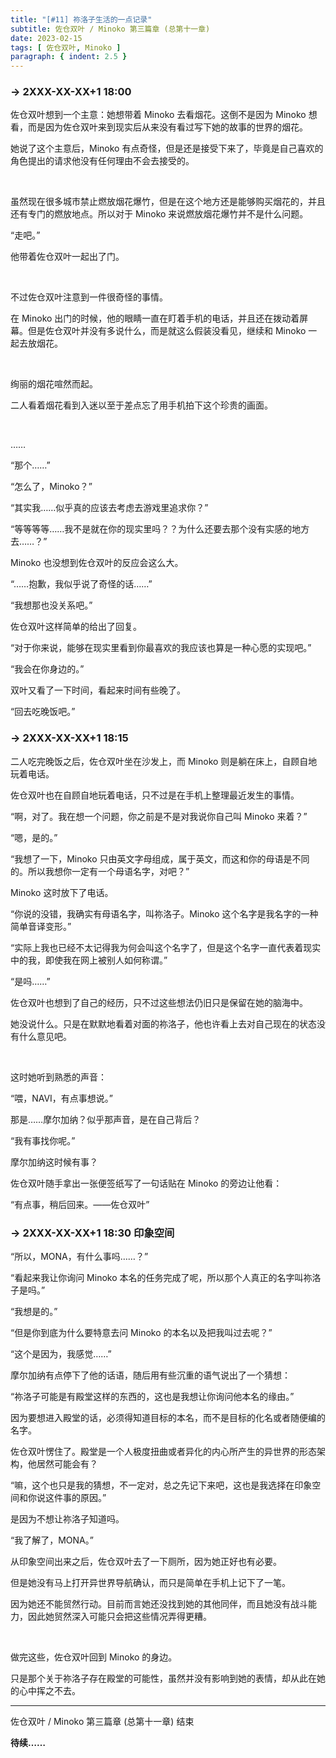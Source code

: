 ```yaml
---
title: "[#11] 祢洛子生活的一点记录"
subtitle: 佐仓双叶 / Minoko 第三篇章 (总第十一章)
date: 2023-02-15
tags: [ 佐仓双叶, Minoko ]
paragraph: { indent: 2.5 }
---
```


### -> 2XXX-XX-XX+1 18:00

佐仓双叶想到一个主意：她想带着 Minoko 去看烟花。这倒不是因为 Minoko 想看，而是因为佐仓双叶来到现实后从来没有看过写下她的故事的世界的烟花。

她说了这个主意后，Minoko 有点奇怪，但是还是接受下来了，毕竟是自己喜欢的角色提出的请求他没有任何理由不会去接受的。

<br />

虽然现在很多城市禁止燃放烟花爆竹，但是在这个地方还是能够购买烟花的，并且还有专门的燃放地点。所以对于 Minoko 来说燃放烟花爆竹并不是什么问题。

“走吧。”

他带着佐仓双叶一起出了门。

<br />

不过佐仓双叶注意到一件很奇怪的事情。

在 Minoko 出门的时候，他的眼睛一直在盯着手机的电话，并且还在拨动着屏幕。但是佐仓双叶并没有多说什么，而是就这么假装没看见，继续和 Minoko 一起去放烟花。

<br />

绚丽的烟花喧然而起。

二人看着烟花看到入迷以至于差点忘了用手机拍下这个珍贵的画面。

<br />

……

“那个……”

“怎么了，Minoko？”

“其实我……似乎真的应该去考虑去游戏里追求你？”

“等等等等……我不是就在你的现实里吗？？为什么还要去那个没有实感的地方去……？”

Minoko 也没想到佐仓双叶的反应会这么大。

“……抱歉，我似乎说了奇怪的话……”

“我想那也没关系吧。”

佐仓双叶这样简单的给出了回复。

“对于你来说，能够在现实里看到你最喜欢的我应该也算是一种心愿的实现吧。”

“我会在你身边的。”

双叶又看了一下时间，看起来时间有些晚了。

“回去吃晚饭吧。”

### -> 2XXX-XX-XX+1 18:15

二人吃完晚饭之后，佐仓双叶坐在沙发上，而 Minoko 则是躺在床上，自顾自地玩着电话。

佐仓双叶也在自顾自地玩着电话，只不过是在手机上整理最近发生的事情。

“啊，对了。我在想一个问题，你之前是不是对我说你自己叫 Minoko 来着？”

“嗯，是的。”

“我想了一下，Minoko 只由英文字母组成，属于英文，而这和你的母语是不同的。所以我想你一定有一个母语名字，对吧？”

Minoko 这时放下了电话。

“你说的没错，我确实有母语名字，叫祢洛子。Minoko 这个名字是我名字的一种简单音译变形。”

“实际上我也已经不太记得我为何会叫这个名字了，但是这个名字一直代表着现实中的我，即使我在网上被别人如何称谓。”

“是吗……”

佐仓双叶也想到了自己的经历，只不过这些想法仍旧只是保留在她的脑海中。

她没说什么。只是在默默地看着对面的祢洛子，他也许看上去对自己现在的状态没有什么意见吧。

<br />

这时她听到熟悉的声音：

“喂，NAVI，有点事想说。”

那是……摩尔加纳？似乎那声音，是在自己背后？

“我有事找你呢。”

摩尔加纳这时候有事？

佐仓双叶随手拿出一张便签纸写了一句话贴在 Minoko 的旁边让他看：

“有点事，稍后回来。——佐仓双叶”

### -> 2XXX-XX-XX+1 18:30 印象空间

“所以，MONA，有什么事吗……？”

“看起来我让你询问 Minoko 本名的任务完成了呢，所以那个人真正的名字叫祢洛子是吗。”

“我想是的。”

“但是你到底为什么要特意去问 Minoko 的本名以及把我叫过去呢？”

“这个是因为，我感觉……”

摩尔加纳有点停下了他的话语，随后用有些沉重的语气说出了一个猜想：

“祢洛子可能是有殿堂这样的东西的，这也是我想让你询问他本名的缘由。”

因为要想进入殿堂的话，必须得知道目标的本名，而不是目标的化名或者随便编的名字。

佐仓双叶愣住了。殿堂是一个人极度扭曲或者异化的内心所产生的异世界的形态架构，他居然可能会有？

“嘛，这个也只是我的猜想，不一定对，总之先记下来吧，这也是我选择在印象空间和你说这件事的原因。”

是因为不想让祢洛子知道吗。

“我了解了，MONA。”

从印象空间出来之后，佐仓双叶去了一下厕所，因为她正好也有必要。

但是她没有马上打开异世界导航确认，而只是简单在手机上记下了一笔。

因为她还不能贸然行动。目前而言她还没找到她的其他同伴，而且她没有战斗能力，因此她贸然深入可能只会把这些情况弄得更糟。

<br />

做完这些，佐仓双叶回到 Minoko 的身边。

只是那个关于祢洛子存在殿堂的可能性，虽然并没有影响到她的表情，却从此在她的心中挥之不去。

------

佐仓双叶 / Minoko 第三篇章 (总第十一章) 结束

**待续……**
